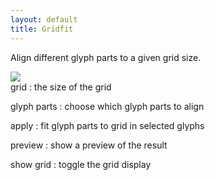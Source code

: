 ```yaml
---
layout: default
title: Gridfit
---
```


Align different glyph parts to a given grid size.

<div class='container'>

<div class='screenshot'>
  <img src='images/glyphs/gridfit.png' />
</div>

<div class='captions' markdown='1'>
grid
: the size of the grid

glyph parts
: choose which glyph parts to align

apply
: fit glyph parts to grid in selected glyphs

preview
: show a preview of the result

show grid
: toggle the grid display
</div>

</div>
